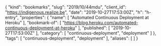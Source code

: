 {
  "kind": "bookmarks",
  "slug": "2019/10/44mdu",
  "client_id": "https://indigenous.realize.be",
  "date": "2019-10-27T17:53:00Z",
  "h": "h-entry",
  "properties": {
    "name": [
      "Automated Continuous Deployment at Heroku"
    ],
    "bookmark-of": [
      "https://blog.heroku.com/automated-continuous-deployment-at-heroku"
    ],
    "published": [
      "2019-10-27T17:53:00Z"
    ],
    "category": [
      "continuous-deployment",
      "deployment"
    ]
  },
  "tags": [
    "continuous-deployment",
    "deployment"
  ],
  "aliases": [
  ]
}
